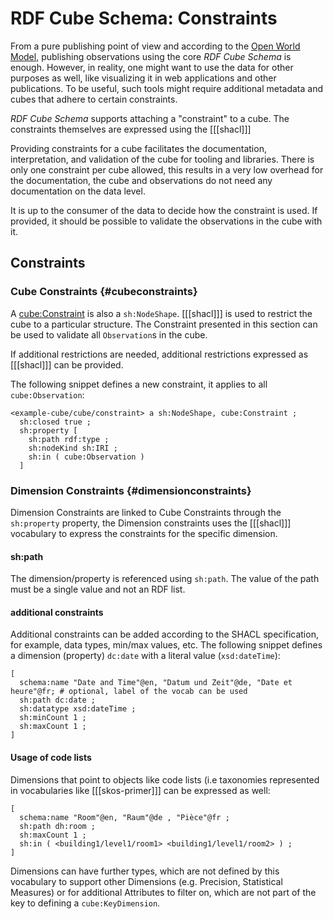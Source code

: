 # RDF Cube Schema: Constraints

From a pure publishing point of view and according to the [Open World Model](http://linked-data-training.zazuko.com/Ontologies/index.html#14), publishing observations using the core _RDF Cube Schema_ is enough. However, in reality, one might want to use the data for other purposes as well, like visualizing it in web applications and other publications. To be useful, such tools might require additional metadata and cubes that adhere to certain constraints.

_RDF Cube Schema_ supports attaching a "constraint" to a cube. The constraints themselves are expressed using the [[[shacl]]]

Providing constraints for a cube facilitates the documentation, interpretation, and validation of the cube for tooling and libraries. There is only one constraint per cube allowed, this results in a very low overhead for the documentation, the cube and observations do not need any documentation on the data level.



It is up to the consumer of the data to decide how the constraint is used. If provided, it should be possible to validate the observations in the cube with it.

## Constraints

### Cube Constraints  {#cubeconstraints}

A [cube:Constraint](#Constraint) is also a `sh:NodeShape`. [[[shacl]]] is used to restrict the cube to a particular structure. The Constraint presented in this section can be used to validate all `Observation`s in the cube.

If additional restrictions are needed, additional restrictions expressed as [[[shacl]]] can be provided.

The following snippet defines a new constraint, it applies to all `cube:Observation`:

<aside class='example'>

```turtle
<example-cube/cube/constraint> a sh:NodeShape, cube:Constraint ;
  sh:closed true ;
  sh:property [
    sh:path rdf:type ;
    sh:nodeKind sh:IRI ;
    sh:in ( cube:Observation )
  ]
```

</aside>

### Dimension Constraints  {#dimensionconstraints}

Dimension Constraints are linked to Cube Constraints through the `sh:property` property, the Dimension constraints uses the [[[shacl]]] vocabulary to express the constraints for the specific dimension.

#### sh:path

The dimension/property is referenced using `sh:path`. The value of the path must be a single value and not an RDF list.

#### additional constraints
Additional constraints can be added according to the SHACL specification, for example, data types, min/max values, etc.
The following snippet defines a dimension (property) `dc:date` with a literal value (`xsd:dateTime`):

<aside class='example' title='Additional constraints on a dimension'>

```turtle
[
  schema:name "Date and Time"@en, "Datum und Zeit"@de, "Date et heure"@fr; # optional, label of the vocab can be used
  sh:path dc:date ;
  sh:datatype xsd:dateTime ;
  sh:minCount 1 ;
  sh:maxCount 1 ;
]
```
</aside>

#### Usage of code lists

Dimensions that point to objects like code lists (i.e taxonomies represented in vocabularies like [[[skos-primer]]] can be expressed as well:

<aside class='example' title='Using code lists on  a dimension'>

```turtle
[
  schema:name "Room"@en, "Raum"@de , "Pièce"@fr ;
  sh:path dh:room ;
  sh:maxCount 1 ;
  sh:in ( <building1/level1/room1> <building1/level1/room2> ) ;
]
```

</aside>

Dimensions can have further types, which are not defined by this vocabulary to support other Dimensions (e.g. Precision, Statistical Measures) or for additional Attributes to filter on, which are not part of the key to defining a `cube:KeyDimension`.

